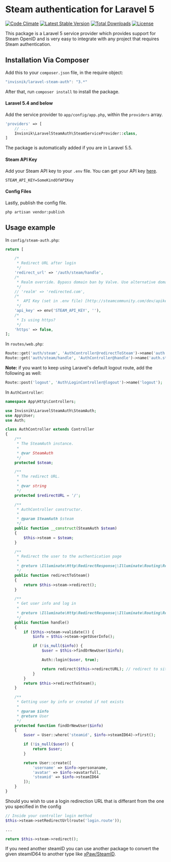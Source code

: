 # Steam authentication for Laravel 5
[![Code Climate](https://codeclimate.com/github/invisnik/laravel-steam-auth/badges/gpa.svg)](https://codeclimate.com/github/invisnik/laravel-steam-auth)
[![Latest Stable Version](https://img.shields.io/packagist/v/invisnik/laravel-steam-auth.svg)](https://packagist.org/packages/invisnik/laravel-steam-auth)
[![Total Downloads](https://img.shields.io/packagist/dt/invisnik/laravel-steam-auth.svg)](https://packagist.org/packages/invisnik/laravel-steam-auth)
[![License](https://img.shields.io/github/license/invisnik/laravel-steam-auth.svg)](https://packagist.org/packages/invisnik/laravel-steam-auth)

This package is a Laravel 5 service provider which provides support for Steam OpenID and is very easy to integrate with any project that requires Steam authentication.

## Installation Via Composer
Add this to your `composer.json` file, in the require object:

```javascript
"invisnik/laravel-steam-auth": "3.*"
```

After that, run `composer install` to install the package.

#### Laravel 5.4 and below

Add the service provider to `app/config/app.php`, within the `providers` array.

```php
'providers' => [
	// ...
	Invisnik\LaravelSteamAuth\SteamServiceProvider::class,
]
```

The package is automatically added if you are in Laravel 5.5.

#### Steam API Key

Add your Steam API key to your `.env` file. You can get your API key [here](http://steamcommunity.com/dev/apikey).

```
STEAM_API_KEY=SomeKindOfAPIKey
```

#### Config Files

Lastly, publish the config file.

```
php artisan vendor:publish
```
## Usage example
In `config/steam-auth.php`:
```php
return [

    /*
     * Redirect URL after login
     */
    'redirect_url' => '/auth/steam/handle',
    /*
     * Realm override. Bypass domain ban by Valve. Use alternative domain with redirection to main for authentication (banned by valve).
     */
    // 'realm' => 'redirected.com',
    /*
     *  API Key (set in .env file) [http://steamcommunity.com/dev/apikey]
     */
    'api_key' => env('STEAM_API_KEY', ''),
    /*
     * Is using https?
     */
    'https' => false,
];

```
In `routes/web.php`:
```php
Route::get('auth/steam', 'AuthController@redirectToSteam')->name('auth.steam');
Route::get('auth/steam/handle', 'AuthController@handle')->name('auth.steam.handle');
```
**Note:** if you want to keep using Laravel's default logout route, add the following as well:
```php
Route::post('logout', 'Auth\LoginController@logout')->name('logout');
```
In `AuthController`:
```php
namespace App\Http\Controllers;

use Invisnik\LaravelSteamAuth\SteamAuth;
use App\User;
use Auth;

class AuthController extends Controller
{
    /**
     * The SteamAuth instance.
     *
     * @var SteamAuth
     */
    protected $steam;

    /**
     * The redirect URL.
     *
     * @var string
     */
    protected $redirectURL = '/';

    /**
     * AuthController constructor.
     * 
     * @param SteamAuth $steam
     */
    public function __construct(SteamAuth $steam)
    {
        $this->steam = $steam;
    }

    /**
     * Redirect the user to the authentication page
     *
     * @return \Illuminate\Http\RedirectResponse|\Illuminate\Routing\Redirector
     */
    public function redirectToSteam()
    {
        return $this->steam->redirect();
    }

    /**
     * Get user info and log in
     *
     * @return \Illuminate\Http\RedirectResponse|\Illuminate\Routing\Redirector
     */
    public function handle()
    {
        if ($this->steam->validate()) {
            $info = $this->steam->getUserInfo();

            if (!is_null($info)) {
                $user = $this->findOrNewUser($info);

                Auth::login($user, true);

                return redirect($this->redirectURL); // redirect to site
            }
        }
        return $this->redirectToSteam();
    }

    /**
     * Getting user by info or created if not exists
     *
     * @param $info
     * @return User
     */
    protected function findOrNewUser($info)
    {
        $user = User::where('steamid', $info->steamID64)->first();

        if (!is_null($user)) {
            return $user;
        }

        return User::create([
            'username' => $info->personaname,
            'avatar' => $info->avatarfull,
            'steamid' => $info->steamID64
        ]);
    }
}

```

Should you wish to use a login redirection URL that is differant from the one you specified in the config

```php
// Inside your controller login method
$this->steam->setRedirectUrl(route('login.route'));

...

return $this->steam->redirect();
```

If you need another steamID you can use another package to convert the given steamID64 to another type like [xPaw/SteamID](https://github.com/xPaw/SteamID.php).
